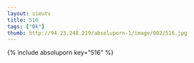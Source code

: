 ```yaml
--- 
layout: sieutv
title: 516
tags: ["0k"]
thumb: http://94.23.248.219/absoluporn-1/image/002/516.jpg
---
```

{% include absoluporn key="516" %} 
